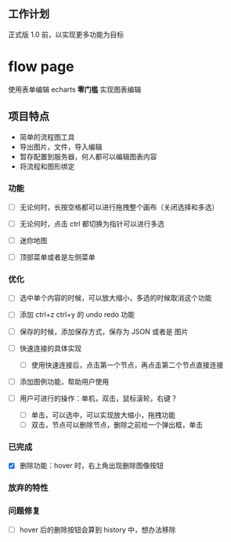 ## 工作计划

正式版 1.0 前，以实现更多功能为目标
# flow page

使用表单编辑 echarts **零门槛** 实现图表编辑

## 项目特点

- 简单的流程图工具
- 导出图片，文件，导入编辑
- 暂存配置到服务器，何人都可以编辑图表内容
- 将流程和图形绑定

### 功能

- [ ] 无论何时，长按空格都可以进行拖拽整个画布（关闭选择和多选）
- [ ] 无论何时，点击 ctrl 都切换为指针可以进行多选

- [ ] 迷你地图
- [ ] 顶部菜单或者是左侧菜单

### 优化

- [ ] 选中单个内容的时候，可以放大缩小，多选的时候取消这个功能
- [ ] 添加 ctrl+z ctrl+y 的 undo redo 功能
- [ ] 保存的时候，添加保存方式，保存为 JSON 或者是 图片

- [ ] 快速连接的具体实现
  - [ ] 使用快速连接后，点击第一个节点，再点击第二个节点直接连接

- [ ] 添加图例功能，帮助用户使用
- [ ] 用户可进行的操作：单机，双击，鼠标滚轮，右键？
  - [ ] 单击，可以选中，可以实现放大缩小，拖拽功能
  - [ ] 双击，节点可以删除节点，删除之前给一个弹出框，单击

### 已完成

- [x] 删除功能：hover 时，右上角出现删除图像按钮

### 放弃的特性


### 问题修复

- [ ] hover 后的删除按钮会算到 history 中，想办法移除
